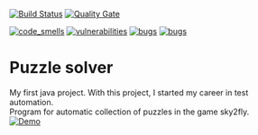 [![Build Status](https://travis-ci.org/shaburov/puzzle-solver.svg?branch=master)](https://travis-ci.org/shaburov/puzzle-solver) [![Quality Gate](https://sonarcloud.io/api/badges/measure?key=com.github.shaburov%3Apuzzle-solver&metric=alert_status)](https://sonarcloud.io/dashboard?id=com.github.shaburov%3Apuzzle-solver)

[![code_smells](https://sonarcloud.io/api/badges/measure?key=com.github.shaburov%3Apuzzle-solver&metric=code_smells&blinking=true)](https://sonarcloud.io/key/issues?id=com.github.shaburov%3Apuzzle-solver&resolved=false&types=CODE_SMELL) [![vulnerabilities](https://sonarcloud.io/api/badges/measure?key=com.github.shaburov%3Apuzzle-solver&metric=vulnerabilities&blinking=true)](https://sonarcloud.io/component_measures?id=com.github.shaburov%3Apuzzle-solver&metric=vulnerabilities) [![bugs](https://sonarcloud.io/api/badges/measure?key=com.github.shaburov%3Apuzzle-solver&metric=bugs&blinking=true)](https://sonarcloud.io/key/issues?id=com.github.shaburov%3Apuzzle-solver&resolved=false&types=BUG) [![bugs](https://sonarcloud.io/api/badges/measure?key=com.github.shaburov%3Apuzzle-solver&metric=coverage&blinking=true)](https://sonarcloud.io/component_measures?id=com.github.shaburov%3Apuzzle-solver&metric=coverage)


# Puzzle solver
My first java project. With this project, I started my career in test automation.   
Program for automatic collection of puzzles in the game sky2fly.   
[![Demo](https://j.gifs.com/N929LK.gif)](https://www.youtube.com/embed/B4bnkRW2L-4)